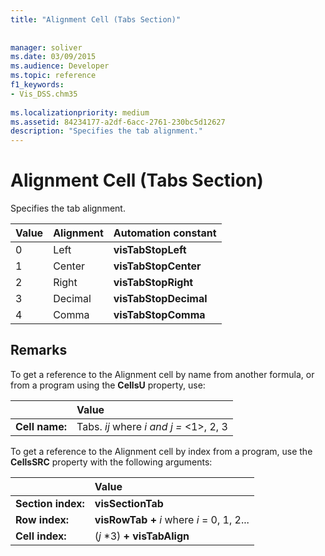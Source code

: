 ```yaml
---
title: "Alignment Cell (Tabs Section)"
 
 
manager: soliver
ms.date: 03/09/2015
ms.audience: Developer
ms.topic: reference
f1_keywords:
- Vis_DSS.chm35
 
ms.localizationpriority: medium
ms.assetid: 84234177-a2df-6acc-2761-230bc5d12627
description: "Specifies the tab alignment."
---
```


# Alignment Cell (Tabs Section)

Specifies the tab alignment.
  
|**Value**|**Alignment**|**Automation constant**|
|:-----|:-----|:-----|
| 0  <br/> | Left  <br/> |**visTabStopLeft** <br/> |
| 1  <br/> | Center  <br/> |**visTabStopCenter** <br/> |
| 2  <br/> | Right  <br/> |**visTabStopRight** <br/> |
| 3  <br/> | Decimal  <br/> |**visTabStopDecimal** <br/> |
| 4  <br/> | Comma  <br/> |**visTabStopComma** <br/> |
   
## Remarks

To get a reference to the Alignment cell by name from another formula, or from a program using the **CellsU** property, use: 
  
||Value |
|:-----|:-----|
| **Cell name:**  <br/> | Tabs.  *ij*            where  *i and j =*  <1>, 2, 3  <br/> |
   
To get a reference to the Alignment cell by index from a program, use the **CellsSRC** property with the following arguments: 
  
||Value |
|:-----|:-----|
| **Section index:**  <br/> |**visSectionTab** <br/> |
| **Row index:**  <br/> |**visRowTab +** *i*            where  *i*  = 0, 1, 2... |
| **Cell index:**  <br/> | (*j*  *3) **+ visTabAlign** <br/> |
   

